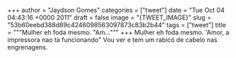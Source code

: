 
+++
author = "Jaydson Gomes"
categories = ["tweet"]
date = "Tue Oct 04 04:43:16 +0000 2011"
draft = false
image = "{TWEET_IMAGE}"
slug = "53b60eebd388d89c4246098563097873c83b2b44"
tags = ["tweet"]
title = """Mulher eh foda mesmo. "Am..."""
+++
Mulher eh foda mesmo. 'Amor, a impressora nao ta funcionando" Vou ver e tem um rabicó de cabelo nas engrenagens.
